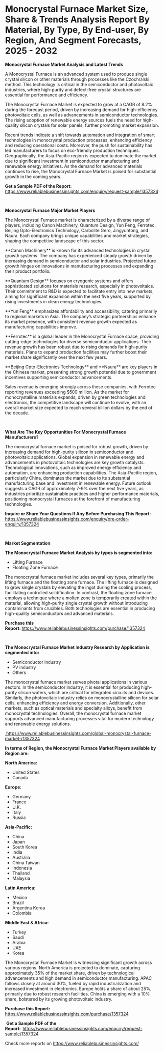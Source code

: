 <p><h1>Monocrystal Furnace Market Size, Share & Trends Analysis Report By Material, By Type, By End-user, By Region, And Segment Forecasts, 2025 - 2032</h1></p><p><strong>Monocrystal Furnace Market Analysis and Latest Trends</strong></p>
<p><p>A Monocrystal Furnace is an advanced system used to produce single crystal silicon or other materials through processes like the Czochralski method. This technology is critical in the semiconductor and photovoltaic industries, where high-purity and defect-free crystal structures are essential for performance and efficiency. </p><p>The Monocrystal Furnace Market is expected to grow at a CAGR of 8.2% during the forecast period, driven by increasing demand for high-efficiency photovoltaic cells, as well as advancements in semiconductor technologies. The rising adoption of renewable energy sources fuels the need for high-quality silicon crystals for solar panels, further promoting market expansion. </p><p>Recent trends indicate a shift towards automation and integration of smart technologies in monocrystal production processes, enhancing efficiency and reducing operational costs. Moreover, the push for sustainability has led manufacturers to focus on eco-friendly production techniques. Geographically, the Asia-Pacific region is expected to dominate the market due to significant investment in semiconductor manufacturing and renewable energy initiatives. As the demand for advanced materials continues to rise, the Monocrystal Furnace Market is poised for substantial growth in the coming years.</p></p>
<p><strong>Get a Sample PDF of the Report:&nbsp;</strong> <a href="https://www.reliablebusinessinsights.com/enquiry/request-sample/1357324?utm_campaign=2465&utm_medium=2&utm_source=Github&utm_content=ia&utm_term=24022025&utm_id=monocrystal-furnace">https://www.reliablebusinessinsights.com/enquiry/request-sample/1357324</a></p>
<p>&nbsp;</p>
<p><strong>Monocrystal Furnace Major Market Players</strong></p>
<p><p>The Monocrystal Furnace market is characterized by a diverse range of players, including Canon Machinery, Quantum Design, Yun Feng, Ferrotec, Beijing Opto-Electronics Technology, Carbolite Gero, Jingyuntong, and Naura. Each company brings unique capabilities and market strategies, shaping the competitive landscape of this sector.</p><p>**Canon Machinery** is known for its advanced technologies in crystal growth systems. The company has experienced steady growth driven by increasing demand in semiconductor and solar industries. Projected future growth hinges on innovations in manufacturing processes and expanding their product portfolio.</p><p>**Quantum Design** focuses on cryogenic systems and offers sophisticated solutions for materials research, especially in photovoltaics. Their commitment to R&D is expected to facilitate entry into new markets, aiming for significant expansion within the next five years, supported by rising investments in clean energy technologies.</p><p>**Yun Feng** emphasizes affordability and accessibility, catering primarily to regional markets in Asia. The company’s strategic partnerships enhance its market presence, with consistent revenue growth expected as manufacturing capabilities improve.</p><p>**Ferrotec** is a global leader in the Monocrystal Furnace space, providing cutting-edge technologies for diverse semiconductor applications. Their revenue growth has been robust due to rising demands for high-purity materials. Plans to expand production facilities may further boost their market share significantly over the next few years.</p><p>**Beijing Opto-Electronics Technology** and **Naura** are key players in the Chinese market, presenting strong growth potential due to government incentives supporting semiconductor advancements. </p><p>Sales revenue is emerging strongly across these companies, with Ferrotec reporting revenues exceeding $500 million. As the market for monocrystalline materials expands, driven by green technologies and electronics, the competitive landscape will continue to evolve, with an overall market size expected to reach several billion dollars by the end of the decade.</p></p>
<p>&nbsp;</p>
<p><strong>What Are The Key Opportunities For Monocrystal Furnace Manufacturers?</strong></p>
<p><p>The monocrystal furnace market is poised for robust growth, driven by increasing demand for high-purity silicon in semiconductor and photovoltaic applications. Global expansion in renewable energy and advancements in photovoltaic technologies are key growth catalysts. Technological innovations, such as improved energy efficiency and automation, are enhancing production capabilities. The Asia-Pacific region, particularly China, dominates the market due to its substantial manufacturing base and investment in renewable energy. Future outlook suggests a CAGR of approximately 7-9% over the next five years, as industries prioritize sustainable practices and higher performance materials, positioning monocrystal furnaces at the forefront of manufacturing technologies.</p></p>
<p><strong>Inquire or Share Your Questions If Any Before Purchasing This Report:</strong> <a href="https://www.reliablebusinessinsights.com/enquiry/pre-order-enquiry/1357324?utm_campaign=2465&utm_medium=2&utm_source=Github&utm_content=ia&utm_term=24022025&utm_id=monocrystal-furnace">https://www.reliablebusinessinsights.com/enquiry/pre-order-enquiry/1357324</a></p>
<p>&nbsp;</p>
<p><strong>Market Segmentation</strong></p>
<p><strong>The Monocrystal Furnace Market Analysis by types is segmented into:</strong></p>
<p><ul><li>Lifting Furnace</li><li>Floating Zone Furnace</li></ul></p>
<p><p>The monocrystal furnace market includes several key types, primarily the lifting furnace and the floating zone furnace. The lifting furnace is designed to grow single crystals by elevating the ingot during the cooling process, facilitating controlled solidification. In contrast, the floating zone furnace employs a technique where a molten zone is temporarily created within the material, allowing high-purity single crystal growth without introducing contaminants from crucibles. Both technologies are essential in producing high-quality semiconductors and advanced materials.</p></p>
<p><strong>Purchase this Report:&nbsp;</strong><a href="https://www.reliablebusinessinsights.com/purchase/1357324?utm_campaign=2465&utm_medium=2&utm_source=Github&utm_content=ia&utm_term=24022025&utm_id=monocrystal-furnace">https://www.reliablebusinessinsights.com/purchase/1357324</a></p>
<p>&nbsp;</p>
<p><strong>The Monocrystal Furnace Market Industry Research by Application is segmented into:</strong></p>
<p><ul><li>Semiconductor Industry</li><li>PV Industry</li><li>Others</li></ul></p>
<p><p>The monocrystal furnace market serves pivotal applications in various sectors. In the semiconductor industry, it is essential for producing high-purity silicon wafers, which are critical for integrated circuits and devices. Similarly, the photovoltaic industry relies on monocrystalline silicon for solar cells, enhancing efficiency and energy conversion. Additionally, other markets, such as optical materials and specialty alloys, benefit from monocrystal technologies. Overall, the monocrystal furnace market supports advanced manufacturing processes vital for modern technology and renewable energy solutions.</p></p>
<p><a href="https://www.reliablebusinessinsights.com/global-monocrystal-furnace-market-r1357324?utm_campaign=2465&utm_medium=2&utm_source=Github&utm_content=ia&utm_term=24022025&utm_id=monocrystal-furnace">&nbsp;https://www.reliablebusinessinsights.com/global-monocrystal-furnace-market-r1357324</a></p>
<p><strong>In terms of Region, the Monocrystal Furnace Market Players available by Region are:</strong></p>
<p>
    <p> <strong> North America: </strong>
        <ul>
            <li>United States</li>
            <li>Canada</li>
        </ul>
        </p> 
    <p> <strong> Europe: </strong>
        <ul>
            <li>Germany</li>
            <li>France</li>
            <li>U.K.</li>
            <li>Italy</li>
            <li>Russia</li>
        </ul>
        </p> 
    <p> <strong> Asia-Pacific: </strong>
        <ul>
            <li>China</li>
            <li>Japan</li>
            <li>South Korea</li>
            <li>India</li>
            <li>Australia</li>
            <li>China Taiwan</li>
            <li>Indonesia</li>
            <li>Thailand</li>
            <li>Malaysia</li>
        </ul>
        </p> 
    <p> <strong> Latin America: </strong>
        <ul>
            <li>Mexico</li>
            <li>Brazil</li>
            <li>Argentina Korea</li>
            <li>Colombia</li>
        </ul>
        </p> 
    <p> <strong> Middle East & Africa: </strong>
        <ul>
            <li>Turkey</li>
            <li>Saudi</li>
            <li>Arabia</li>
            <li>UAE</li>
            <li>Korea</li>
        </ul>
    </p>
    </p>
<p><p>The Monocrystal Furnace Market is witnessing significant growth across various regions. North America is projected to dominate, capturing approximately 35% of the market share, driven by technological advancements and high demand in semiconductor manufacturing. APAC follows closely at around 30%, fueled by rapid industrialization and increased investment in electronics. Europe holds a share of about 25%, primarily due to robust research facilities. China is emerging with a 10% share, bolstered by its growing photovoltaic industry.</p></p>
<p><strong>Purchase this Report: </strong><a href="https://www.reliablebusinessinsights.com/purchase/1357324?utm_campaign=2465&utm_medium=2&utm_source=Github&utm_content=ia&utm_term=24022025&utm_id=monocrystal-furnace">https://www.reliablebusinessinsights.com/purchase/1357324</a></p>
<p>&nbsp;<strong>Get a Sample PDF of the Report:&nbsp;&nbsp;</strong><a href="https://www.reliablebusinessinsights.com/enquiry/request-sample/1357324?utm_campaign=2465&utm_medium=2&utm_source=Github&utm_content=ia&utm_term=24022025&utm_id=monocrystal-furnace">https://www.reliablebusinessinsights.com/enquiry/request-sample/1357324</a></p>
<p><strong></strong></p>
<p>Check more reports on <a href="https://www.reliablebusinessinsights.com/?utm_campaign=2465&utm_medium=2&utm_source=Github&utm_content=ia&utm_term=24022025&utm_id=monocrystal-furnace">https://www.reliablebusinessinsights.com/</a></p>